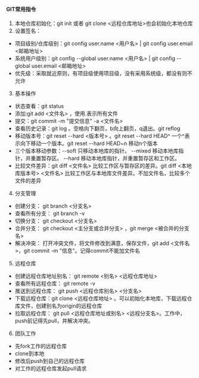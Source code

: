 #### GIT常用指令
1. 本地仓库初始化：git init 或者 git clone <远程仓库地址>也会初始化本地仓库
2. 设置签名：
 - 项目级别/仓库级别：git config user.name <用户名> | git config user.email <邮箱地址>
 - 系统用户级别：git config --global user.name <用户名> | git config --global user.email <邮箱地址>
 - 优先级：采取就近原则，有项目级使用项目级，没有采用系统级，都没有则不允许
3. 基本操作
 - 状态查看：git status
 - 添加:git add <文件名> ，使用\.表示所有文件
 - 提交：git commit -m "提交信息" -a <文件名>
 - 查看历史记录：git log 。空格向下翻页，b向上翻页，q退出。git reflog
 - 移动版本号：git reset --hard <版本号> 。git reset --hard HEAD^ 一个^表示向下移动一个版本。git reset --hard HEAD~n 移动n个版本
 - 三个版本移动参数：--soft 只移动本地库的指针。 --mixed 移动本地库指针，并重置暂存区。 --hard 移动本地库指针，并重置暂存区和工作区。
 - 比较文件差异：git diff <文件名> 比较工作区与暂存区的差异。git diff <本地库版本号> <文件名> 比较工作区与本地库文件差异。不加文件名，比较多个文件的差异
4. 分支管理
 - 创建分支： git branch <分支名>
 - 查看所有分支： git branch -v
 - 切换分支： git checkout <分支名>
 - 合并分支： git checkout <主分支或合并分支> ，git merge <被合并的分支名>
 - 解决冲突： 打开冲突文件，将文件修改到满意，保存文件，git add <文件名>，git commit -m "信息"。记得commit不能加文件名
5. 远程仓库
 - 创建远程仓库地址别名： git remote <别名> <远程仓库地址>
 - 查看所有远程仓库： git remote -v
 - 推送到远程仓库： git push <远程仓库别名> <分支名>
 - 下载远程仓库：git clone <远程仓库地址> 。可以初始化本地库，下载远程仓库文件，创建别名为origin的远程仓库
 - 拉取远程仓库： git pull <远程仓库地址或别名> <远程分支名>。工作中，push前记得先pull，并解决冲突。
6. 团队工作
 - 先fork工作的远程仓库
 - clone到本地
 - 修改后push到自己的远程仓库
 - 对工作的远程仓库发起pull请求
